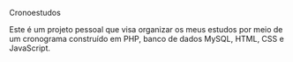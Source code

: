 Cronoestudos

Este é um projeto pessoal que visa organizar os meus estudos por meio de um cronograma construído em PHP, banco de dados MySQL, HTML, CSS e JavaScript.
